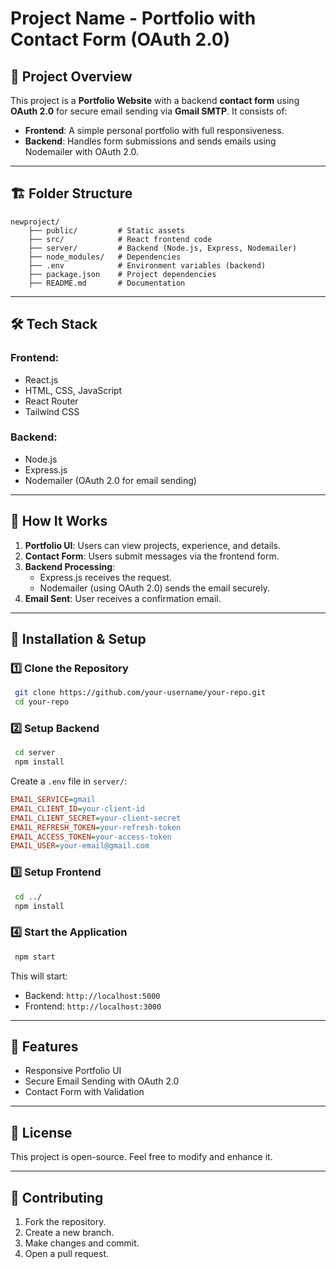 # Project Name - Portfolio with Contact Form (OAuth 2.0)

## 📌 Project Overview
This project is a **Portfolio Website** with a backend **contact form** using **OAuth 2.0** for secure email sending via **Gmail SMTP**. It consists of:
- **Frontend**: A simple personal portfolio with full responsiveness.
- **Backend**: Handles form submissions and sends emails using Nodemailer with OAuth 2.0.

---

## 🏗️ Folder Structure
```
newproject/
    ├── public/         # Static assets
    ├── src/            # React frontend code
    ├── server/         # Backend (Node.js, Express, Nodemailer)
    ├── node_modules/   # Dependencies
    ├── .env            # Environment variables (backend)
    ├── package.json    # Project dependencies
    ├── README.md       # Documentation
```

---

## 🛠️ Tech Stack
### **Frontend**:
- React.js
- HTML, CSS, JavaScript
- React Router
- Tailwind CSS

### **Backend**:
- Node.js
- Express.js
- Nodemailer (OAuth 2.0 for email sending)

---

## 📩 How It Works
1. **Portfolio UI**: Users can view projects, experience, and details.
2. **Contact Form**: Users submit messages via the frontend form.
3. **Backend Processing**:
   - Express.js receives the request.
   - Nodemailer (using OAuth 2.0) sends the email securely.
4. **Email Sent**: User receives a confirmation email.

---

## 🔧 Installation & Setup
### **1️⃣ Clone the Repository**
```sh
 git clone https://github.com/your-username/your-repo.git
 cd your-repo
```

### **2️⃣ Setup Backend**
```sh
 cd server
 npm install
```
Create a `.env` file in `server/`:
```ini
EMAIL_SERVICE=gmail
EMAIL_CLIENT_ID=your-client-id
EMAIL_CLIENT_SECRET=your-client-secret
EMAIL_REFRESH_TOKEN=your-refresh-token
EMAIL_ACCESS_TOKEN=your-access-token
EMAIL_USER=your-email@gmail.com
```

### **3️⃣ Setup Frontend**
```sh
 cd ../
 npm install
```

### **4️⃣ Start the Application**
```sh
 npm start
```
This will start:
- Backend: `http://localhost:5000`
- Frontend: `http://localhost:3000`

---

## 🚀 Features
- Responsive Portfolio UI
- Secure Email Sending with OAuth 2.0
- Contact Form with Validation

---

## 📝 License
This project is open-source. Feel free to modify and enhance it.

---

## 🤝 Contributing
1. Fork the repository.
2. Create a new branch.
3. Make changes and commit.
4. Open a pull request.

